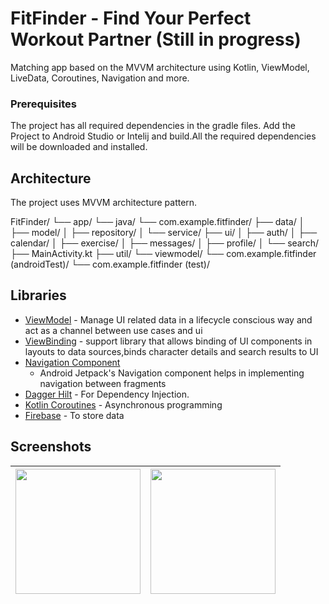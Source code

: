 # FitFinder - Find Your Perfect Workout Partner (Still in progress)

Matching app based on the MVVM architecture using Kotlin, ViewModel, LiveData, Coroutines, Navigation and more.

### Prerequisites

The project has all required dependencies in the gradle files. Add the Project to Android Studio or
Intelij and build.All the required dependencies will be downloaded and installed.

## Architecture

The project uses MVVM architecture pattern.

FitFinder/
└── app/
    └── java/
        └── com.example.fitfinder/
            ├── data/
            │   ├── model/
            │   ├── repository/
            │   └── service/
            ├── ui/
            │   ├── auth/
            │   ├── calendar/
            │   ├── exercise/
            │   ├── messages/
            │   ├── profile/
            │   └── search/
            ├── MainActivity.kt
            ├── util/
            └── viewmodel/
    └── com.example.fitfinder (androidTest)/
    └── com.example.fitfinder (test)/


## Libraries

* [ViewModel](https://developer.android.com/topic/libraries/architecture/viewmodel/) - Manage UI
  related data in a lifecycle conscious way and act as a channel between use cases and ui
* [ViewBinding](https://developer.android.com/topic/libraries/data-binding) - support library that
  allows binding of UI components in layouts to data sources,binds character details and search
  results to UI
* [Navigation Component](https://developer.android.com/guide/navigation/navigation-getting-started)
  - Android Jetpack's Navigation component helps in implementing navigation between fragments
* [Dagger Hilt](https://developer.android.com/jetpack/androidx/releases/hilt) - For Dependency
  Injection.
* [Kotlin Coroutines](https://developer.android.com/kotlin/coroutines) - Asynchronous programming
* [Firebase](https://firebase.google.com/) - To store data

## Screenshots

|<img src="screenshots/home.jpg" width=200/>|<img src="screenshots/stats.jpg" width=200/>|
|:----:|:----:|



